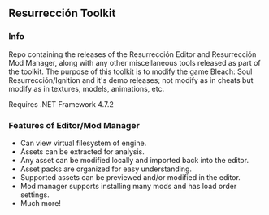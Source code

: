 ## Resurrección Toolkit

### Info

Repo containing the releases of the Resurrección Editor and Resurrección Mod Manager, along with any other miscellaneous tools released as part of the toolkit. The purpose of this toolkit is to modify the game Bleach: Soul Resurrección/Ignition and it's demo releases; not modify as in cheats but modify as in textures, models, animations, etc.

Requires .NET Framework 4.7.2

### Features of Editor/Mod Manager
 - Can view virtual filesystem of engine.
 - Assets can be extracted for analysis.
 - Any asset can be modified locally and imported back into the editor.
 - Asset packs are organized for easy understanding.
 - Supported assets can be previewed and/or modified in the editor.
 - Mod manager supports installing many mods and has load order settings.
 - Much more!
